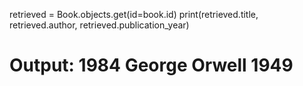 retrieved = Book.objects.get(id=book.id)
print(retrieved.title, retrieved.author, retrieved.publication_year)
# Output: 1984 George Orwell 1949
